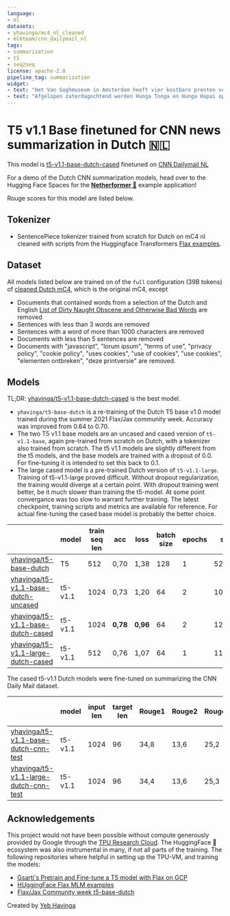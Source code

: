 ```yaml
---
language:
- nl
datasets:
- yhavinga/mc4_nl_cleaned
- ml6team/cnn_dailymail_nl
tags:
- summarization
- t5
- seq2seq
license: apache-2.0
pipeline_tag: summarization
widget:
- text: "Het Van Goghmuseum in Amsterdam heeft vier kostbare prenten verworven van Mary Cassatt, de Amerikaanse impressionistische kunstenaar en tijdgenoot van Vincent van Gogh. Dat heeft het museum woensdagmiddag op een persconferentie bekendgemaakt. Het gaat om drie grote kleurenetsen en een zwart-wit litho met voorstellingen van vrouwen. Voor deze prenten, die afkomstig zijn van een Amerikaanse verzamelaar, betaalde het museum ruim 1,4 miljoen euro. Drie grote fondsen en een aantal particulieren hebben samen de aankoopsom beschikbaar gesteld. Mary Stevenson Cassatt (1844-1926) woonde en werkte lange tijd in Frankrijk. Ze staat met haar impressionistische schilderijen en tekeningen te boek als een van de vernieuwers van de Parijse kunstwereld in de late negentiende eeuw. Het Van Goghmuseum rekent haar prenten „tot het mooiste wat op grafisch gebied in het fin de siècle is geproduceerd”. De drie aangekochte kleurenetsen – Het doorpassen, De brief en Badende vrouw – komen uit een serie van tien waarmee Cassatt haar naam als (prent)kunstenaar definitief vestigde. Ze maakte de etsen na een bezoek in 1890 aan een tentoonstelling van Japanse prenten in Parijs. Over die expositie schreef de Amerikaanse aan haar vriendin Berthe Morisot, een andere vrouwelijke impressionist: „We kunnen de Japanse prenten in de Beaux-Arts gaan bekijken. Echt, die mag je niet missen. Als je kleurenprenten wilt maken, is er niets mooiers voorstelbaar. Ik droom ervan en denk nergens anders meer aan dan aan kleur op koper."
- text: "Afgelopen zaterdagochtend werden Hunga Tonga en Hunga Hapai opnieuw twee aparte eilanden toen de vulkaan met een hevige explosie uitbarstte. De aanloop tot de uitbarsting begon al eind vorig jaar met kleinere explosies. Begin januari nam de activiteit af en dachten geologen dat de vulkaan tot rust was gekomen. Toch barstte hij afgelopen zaterdag opnieuw uit, veel heviger dan de uitbarstingen ervoor. Vlák voor deze explosie stortte het kilometerslange verbindingsstuk in en verdween onder het water. De eruptie duurde acht minuten. De wolk van as en giftige gasdeeltjes, zoals zwaveloxide, die daarbij vrijkwam, reikte tot dertig kilometer hoogte en was zo’n vijfhonderd kilometer breed. Ter vergelijking: de pluimen uit de recente vulkaanuitbarsting op La Palma reikten maximaal zo’n vijf kilometer hoog. De hoofdstad van Tonga, vijfenzestig kilometer verderop is bedekt met een dikke laag as. Dat heeft bijvoorbeeld gevolgen voor de veiligheid van het drinkwater op Tonga. De uitbarsting van de onderzeese vulkaan in de eilandstaat Tonga afgelopen zaterdag was bijzonder heftig. De eruptie veroorzaakte een tsunami die reikte van Nieuw-Zeeland tot de Verenigde Staten en in Nederland ging de luchtdruk omhoog. Geologen verwachten niet dat de vulkaan op Tonga voor een lange wereldwijde afkoeling zorgt, zoals bij andere hevige vulkaanuitbarstingen het geval is geweest. De vulkaan ligt onder water tussen de onbewoonde eilandjes Hunga Tonga (0,39 vierkante kilometer) en Hunga Ha’apai (0,65 vierkante kilometer). Magma dat bij kleinere uitbarsting in 2009 en 2014 omhoog kwam, koelde af en vormde een verbindingsstuk tussen de twee eilanden in. Een explosie van een onderwatervulkaan als die bij Tonga is heftiger dan bijvoorbeeld die uitbarsting op La Palma. „Dat komt doordat het vulkanisme hier veroorzaakt wordt door subductie: de Pacifische plaat zinkt onder Tonga de aardmantel in en neemt water mee omlaag”, zegt hoogleraar paleogeografie Douwe van Hinsbergen van de Universiteit Utrecht. „Dit water komt met magma als gas, als waterdamp, mee omhoog. Dat voert de druk onder de aardkost enorm op. Arwen Deuss, geowetenschapper aan de Universiteit Utrecht, vergelijkt het met een fles cola. „Wanneer je een fles cola schudt, zal het gas er met veel geweld uitkomen. Dat is waarschijnlijk wat er gebeurd is op Tonga, maar we weten het niet precies.”"
---
```


# T5 v1.1 Base finetuned for CNN news summarization in Dutch 🇳🇱

This model is [t5-v1.1-base-dutch-cased](https://huggingface.co/yhavinga/t5-v1.1-base-dutch-cased) finetuned on [CNN Dailymail NL](https://huggingface.co/datasets/ml6team/cnn_dailymail_nl)

For a demo of the Dutch CNN summarization models, head over to the Hugging Face Spaces for
the **[Netherformer 📰](https://huggingface.co/spaces/flax-community/netherformer)** example application!

Rouge scores for this model are listed below.

## Tokenizer

* SentencePiece tokenizer trained from scratch for Dutch on mC4 nl cleaned with scripts from the Huggingface
  Transformers [Flax examples](https://github.com/huggingface/transformers/tree/master/examples/flax/language-modeling).

## Dataset

All models listed below are trained on of the `full` configuration (39B tokens) of
[cleaned Dutch mC4](https://huggingface.co/datasets/yhavinga/mc4_nl_cleaned),
which is the original mC4, except

  * Documents that contained words from a selection of the Dutch and English [List of Dirty Naught Obscene and Otherwise Bad Words](https://github.com/LDNOOBW/List-of-Dirty-Naughty-Obscene-and-Otherwise-Bad-Words) are removed
  * Sentences with less than 3 words are removed
  * Sentences with a word of more than 1000 characters are removed
  * Documents with less than 5 sentences are removed
  * Documents with "javascript", "lorum ipsum", "terms of use", "privacy policy", "cookie policy", "uses cookies",
    "use of cookies", "use cookies", "elementen ontbreken", "deze printversie" are removed.
 
## Models

TL;DR: [yhavinga/t5-v1.1-base-dutch-cased](https://huggingface.co/yhavinga/t5-v1.1-base-dutch-cased) is the best model.

* `yhavinga/t5-base-dutch` is a re-training of the Dutch T5 base v1.0 model trained during the summer 2021
  Flax/Jax community week. Accuracy was improved from 0.64 to 0.70.
* The two T5 v1.1 base models are an uncased and cased version of `t5-v1.1-base`, again pre-trained from scratch on Dutch,
  with a tokenizer also trained from scratch. The t5 v1.1 models are slightly different from the t5 models, and the 
  base models are trained with a dropout of 0.0. For fine-tuning it is intended to set this back to 0.1.
* The large cased model is a pre-trained Dutch version of `t5-v1.1-large`. Training of t5-v1.1-large proved difficult. 
  Without dropout regularization, the training would diverge at a certain point. With dropout training went better,
  be it much slower than training the t5-model. At some point convergance was too slow to warrant further training.
  The latest checkpoint, training scripts and metrics are available for reference. For actual fine-tuning the cased
  base model is probably the better choice.

|                                                                                                   | model   | train seq len | acc      | loss     | batch size | epochs | steps   | dropout | optim     | lr   | duration |
|---------------------------------------------------------------------------------------------------|---------|---------------|----------|----------|------------|--------|---------|---------|-----------|------|----------|
| [yhavinga/t5-base-dutch](https://huggingface.co/yhavinga/t5-base-dutch)                           | T5      | 512           | 0,70     | 1,38     | 128        | 1      | 528481  | 0.1     | adafactor | 5e-3 | 2d 9h    |
| [yhavinga/t5-v1.1-base-dutch-uncased](https://huggingface.co/yhavinga/t5-v1.1-base-dutch-uncased) | t5-v1.1 | 1024          | 0,73     | 1,20     | 64         | 2      | 1014525 | 0.0     | adafactor | 5e-3 | 5d 5h    |
| [yhavinga/t5-v1.1-base-dutch-cased](https://huggingface.co/yhavinga/t5-v1.1-base-dutch-cased)     | t5-v1.1 | 1024          | **0,78** | **0,96** | 64         | 2      | 1210000 | 0.0     | adafactor | 5e-3 | 6d 6h    |
| [yhavinga/t5-v1.1-large-dutch-cased](https://huggingface.co/yhavinga/t5-v1.1-large-dutch-cased)   | t5-v1.1 | 512           | 0,76     | 1,07     | 64         | 1      | 1120000 | 0.1     | adafactor | 5e-3 | 86 13h   |

The cased t5-v1.1 Dutch models were fine-tuned on summarizing the CNN Daily Mail dataset.

|                                                                                                       | model   | input len | target len | Rouge1 | Rouge2 | RougeL | RougeLsum | Test Gen Len | epochs | batch size | steps | duration |
|-------------------------------------------------------------------------------------------------------|---------|-----------|------------|--------|--------|--------|-----------|--------------|--------|------------|-------|----------|
| [yhavinga/t5-v1.1-base-dutch-cnn-test](https://huggingface.co/yhavinga/t5-v1.1-base-dutch-cnn-test)   | t5-v1.1 | 1024      | 96         | 34,8   | 13,6   | 25,2   | 32,1      | 79           | 6      | 64         | 26916 | 2h 40m   |
| [yhavinga/t5-v1.1-large-dutch-cnn-test](https://huggingface.co/yhavinga/t5-v1.1-large-dutch-cnn-test) | t5-v1.1 | 1024      | 96         | 34,4   | 13,6   | 25,3   | 31,7      | 81           | 5      | 16         | 89720 | 11h      |


## Acknowledgements

This project would not have been possible without compute generously provided by Google through the
[TPU Research Cloud](https://sites.research.google/trc/). The HuggingFace 🤗 ecosystem was also
instrumental in many, if not all parts of the training. The following repositories where helpful in setting up the TPU-VM,
and training the models:

* [Gsarti's Pretrain and Fine-tune a T5 model with Flax on GCP](https://github.com/gsarti/t5-flax-gcp)
* [HUggingFace Flax MLM examples](https://github.com/huggingface/transformers/tree/master/examples/flax/language-modeling)
* [Flax/Jax Community week t5-base-dutch](https://huggingface.co/flax-community/t5-base-dutch)

Created by [Yeb Havinga](https://www.linkedin.com/in/yeb-havinga-86530825/)